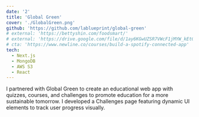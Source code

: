```yaml
---
date: '2'
title: 'Global Green'
cover: './GlobalGreen.png'
github: 'https://github.com/lablueprint/global-green'
# external: 'https://bettyshin.com/foodsmart/'
# external: 'https://drive.google.com/file/d/1ay6KGwUZSR7VWcF1jMYW_kEtGBtdCfJX/view?usp=sharing/'
# cta: 'https://www.newline.co/courses/build-a-spotify-connected-app'
tech:
  - Next.js
  - MongoDB
  - AWS S3
  - React
---
```


I partnered with Global Green to create an educational web app with quizzes, courses, and challenges to promote education for a more sustainable tomorrow. I developed a Challenges page featuring dynamic UI elements to track user progress visually.

<!-- Leveraged CSS, React Native, Firebase, and react-native-maps for seamless integration -->
<!-- -Developed  functionality for the addition of user-submitted location pins, accompanied by a bottom sheet modal where users can input various details about the location to enhance the collaborative aspect of the Snap Maps -->
